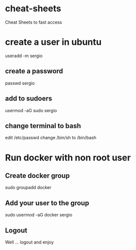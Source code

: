 # cheat-sheets
Cheat Sheets to fast  access

# create a user in ubuntu
useradd -m sergio
## create a password
passwd sergio
## add to sudoers
usermod -aG sudo sergio
## change terminal to bash
edit /etc/passwd
change /bin/sh to /bin/bash

# Run docker with non root user
## Create docker group
sudo groupadd docker
## Add your user to the group
sudo usermod -aG docker sergio
## Logout
Well ... logout and enjoy
